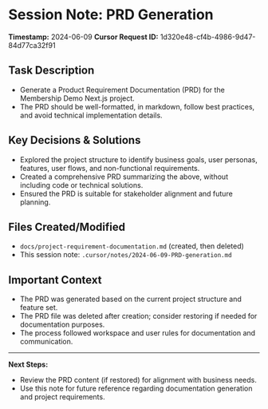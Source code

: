 # Session Note: PRD Generation

**Timestamp:** 2024-06-09
**Cursor Request ID:** 1d320e48-cf4b-4986-9d47-84d77ca32f91

## Task Description

- Generate a Product Requirement Documentation (PRD) for the Membership Demo Next.js project.
- The PRD should be well-formatted, in markdown, follow best practices, and avoid technical implementation details.

## Key Decisions & Solutions

- Explored the project structure to identify business goals, user personas, features, user flows, and non-functional requirements.
- Created a comprehensive PRD summarizing the above, without including code or technical solutions.
- Ensured the PRD is suitable for stakeholder alignment and future planning.

## Files Created/Modified

- `docs/project-requirement-documentation.md` (created, then deleted)
- This session note: `.cursor/notes/2024-06-09-PRD-generation.md`

## Important Context

- The PRD was generated based on the current project structure and feature set.
- The PRD file was deleted after creation; consider restoring if needed for documentation purposes.
- The process followed workspace and user rules for documentation and communication.

---

**Next Steps:**

- Review the PRD content (if restored) for alignment with business needs.
- Use this note for future reference regarding documentation generation and project requirements.
